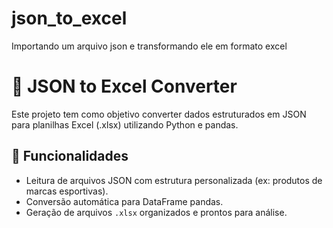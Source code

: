 # json_to_excel
Importando um arquivo json e transformando ele em formato excel

# 🧾 JSON to Excel Converter

Este projeto tem como objetivo converter dados estruturados em JSON para planilhas Excel (.xlsx) utilizando Python e pandas. 

## 🚀 Funcionalidades

- Leitura de arquivos JSON com estrutura personalizada (ex: produtos de marcas esportivas).
- Conversão automática para DataFrame pandas.
- Geração de arquivos `.xlsx` organizados e prontos para análise.

